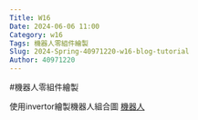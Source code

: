 ```yaml
---
Title: W16
Date: 2024-06-06 11:00
Category: w16
Tags: 機器人零組件繪製
Slug: 2024-Spring-40971220-w16-blog-tutorial
Author: 40971220
---
```

#機器人零組件繪製

使用invertor繪製機器人組合圖
[機器人](https://1drv.ms/f/s!Agzcw-HLEDelhDZSYGjRc0NPEpzM?e=wvlY80)

<!-- PELICAN_END_SUMMARY -->